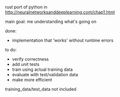 rust port of python in http://neuralnetworksanddeeplearning.com/chap1.html

main goal: me understanding what's going on

done:
* implementation that 'works' without runtime errors

to do:
* verify correctness
* add unit tests
* train using actual training data
* evaluate with test/validation data
* make more efficient

training_data/test_data not included
